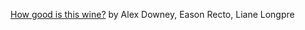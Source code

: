 [How good is this wine?](https://github.com/easonrecto/ORIE4741Project) by Alex Downey, Eason Recto, Liane Longpre
